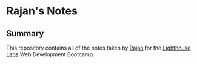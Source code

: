 # Rajan's Notes
## Summary 
This repository contains all of the notes taken by [Rajan](https://github.com/rlail) for the [Lighthouse Labs](https://www.lighthouselabs.ca/) Web Development Bootcamp.
